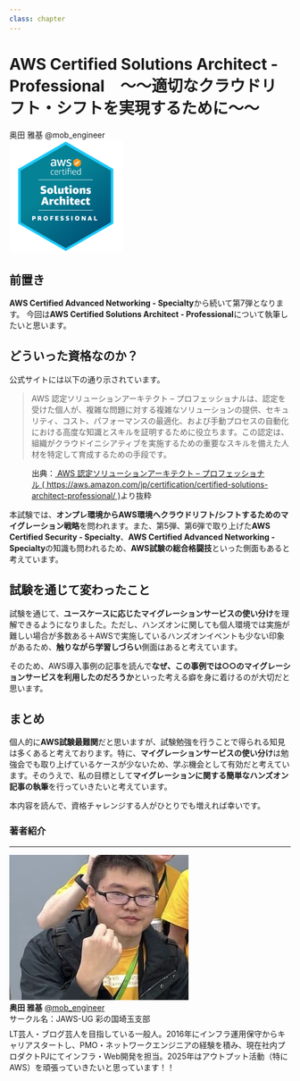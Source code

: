 ```yaml
---
class: chapter
---
```


# AWS Certified Solutions Architect - Professional　～～適切なクラウドリフト・シフトを実現するために～～

<div class="flush-right">
奥田 雅基 @mob_engineer
</div>

<img src="images/chap-mob_engineer-certificates/aws-certified-solutions-architect-professional.png" width="40%">

## 前置き

**AWS Certified Advanced Networking - Specialty**から続いて第7弾となります。
今回は**AWS Certified Solutions Architect - Professional**について執筆したいと思います。

## どういった資格なのか？

公式サイトには以下の通り示されています。

>AWS 認定ソリューションアーキテクト – プロフェッショナルは、認定を受けた個人が、複雑な問題に対する複雑なソリューションの提供、セキュリティ、コスト、パフォーマンスの最適化、および手動プロセスの自動化における高度な知識とスキルを証明するために役立ちます。この認定は、組織がクラウドイニシアティブを実施するための重要なスキルを備えた人材を特定して育成するための手段です。

<figure><figcaption>出典：<a href="https://aws.amazon.com/jp/certification/certified-solutions-architect-professional/"> AWS 認定ソリューションアーキテクト – プロフェッショナル ( https://aws.amazon.com/jp/certification/certified-solutions-architect-professional/ )</a>より抜粋</figcaption></figure>

本試験では、**オンプレ環境からAWS環境へクラウドリフト/シフトするためのマイグレーション戦略**を問われます。また、第5弾、第6弾で取り上げた**AWS Certified Security - Specialty**、**AWS Certified Advanced Networking - Specialty**の知識も問われるため、**AWS試験の総合格闘技**といった側面もあると考えています。

## 試験を通じて変わったこと

試験を通じて、**ユースケースに応じたマイグレーションサービスの使い分け**を理解できるようになりました。ただし、ハンズオンに関しても個人環境では実施が難しい場合が多数ある＋AWSで実施しているハンズオンイベントも少ない印象があるため、**触りながら学習しづらい**側面はあると考えています。

そのため、AWS導入事例の記事を読んで**なぜ、この事例では○○のマイグレーションサービスを利用したのだろうか**といった考える癖を身に着けるのが大切だと思います。

## まとめ

個人的に**AWS試験最難関**だと思いますが、試験勉強を行うことで得られる知見は多くあると考えております。特に、**マイグレーションサービスの使い分け**は勉強会でも取り上げているケースが少ないため、学ぶ機会として有効だと考えています。そのうえで、私の目標として**マイグレーションに関する簡単なハンズオン記事の執筆**を行っていきたいと考えています。

本内容を読んで、資格チャレンジする人がひとりでも増えれば幸いです。

### 著者紹介

---

<div class="author-profile">
    <img src="images/mobengineer.png">
    <div>
        <div>
            <b>奥田 雅基</b>
            <a href="https://x.com/mob_engineer">@mob_engineer</a>
        </div>
        <div>
            サークル名：JAWS-UG 彩の国埼玉支部
        </div>
    </div>
</div>
<p style="margin-top: 0.5em; margin-bottom: 2em;">
LT芸人・ブログ芸人を目指している一般人。2016年にインフラ運用保守からキャリアスタートし、PMO・ネットワークエンジニアの経験を積み、現在社内プロダクトPJにてインフラ・Web開発を担当。2025年はアウトプット活動（特にAWS）を頑張っていきたいと思っています！！
</p>